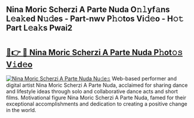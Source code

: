 ## Nina Moric Scherzi A Parte Nuda O𝚗𝚕yf𝚊ns L𝚎a𝚔ed N𝚞𝚍es - Part-nwv P𝚑𝚘tos Vi𝚍𝚎o - H𝚘𝚝 Part L𝚎a𝚔s Pwai2

# <h2><a href="http://kfconwj.oniu.top/?m=Nina+Moric+Scherzi+A+Parte+Nuda">🔗👉 🔴 Nina Moric Scherzi A Parte Nuda P𝚑ot𝚘𝚜 V𝚒d𝚎o</a></h2>

[![Nina Moric Scherzi A Parte Nuda Nu𝚍e𝚜](https://i.imgur.com/0qMVB7G.gif)](http://kfconwj.oniu.top/?m=Nina+Moric+Scherzi+A+Parte+Nuda)
Web-based performer and digital artist Nina Moric Scherzi A Parte Nuda, acclaimed for sharing dance and lifestyle ideas through solo and collaborative dance acts and short films. Motivational figure Nina Moric Scherzi A Parte Nuda, famed for their exceptional accomplishments and dedication to creating a positive change in the world.  

